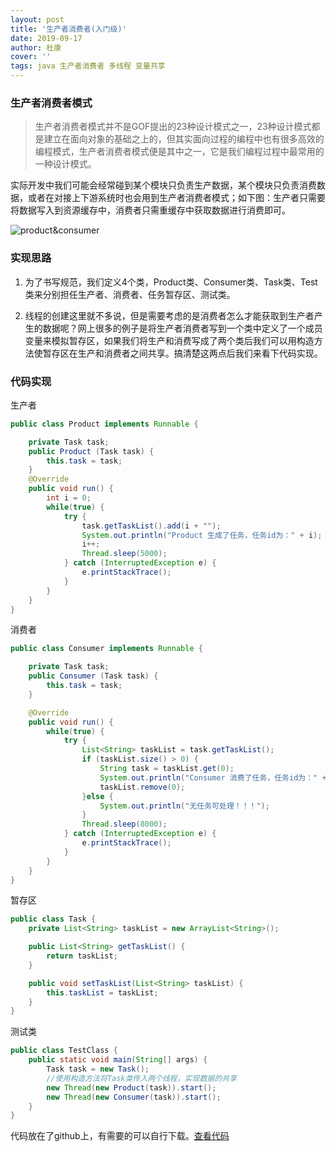 ```yaml
---
layout: post
title: '生产者消费者(入门级)'
date: 2019-09-17
author: 杜康
cover: ''
tags: java 生产者消费者 多线程 变量共享
---
```


### 生产者消费者模式

>  生产者消费者模式并不是GOF提出的23种设计模式之一，23种设计模式都是建立在面向对象的基础之上的，但其实面向过程的编程中也有很多高效的编程模式，生产者消费者模式便是其中之一，它是我们编程过程中最常用的一种设计模式。

实际开发中我们可能会经常碰到某个模块只负责生产数据，某个模块只负责消费数据，或者在对接上下游系统时也会用到生产者消费者模式；如下图：生产者只需要将数据写入到资源缓存中，消费者只需重缓存中获取数据进行消费即可。

![product&consumer](../../../assets/img/2019-09-17-生产者消费者(入门)/消费者生产者.png)

### 实现思路

1. 为了书写规范，我们定义4个类，Product类、Consumer类、Task类、Test类来分别担任生产者、消费者、任务暂存区、测试类。

2. 线程的创建这里就不多说，但是需要考虑的是消费者怎么才能获取到生产者产生的数据呢？网上很多的例子是将生产者消费者写到一个类中定义了一个成员变量来模拟暂存区，如果我们将生产和消费写成了两个类后我们可以用构造方法使暂存区在生产和消费者之间共享。搞清楚这两点后我们来看下代码实现。

### 代码实现

生产者
```java
public class Product implements Runnable {

    private Task task;
    public Product (Task task) {
        this.task = task;
    }
    @Override
    public void run() {
        int i = 0;
        while(true) {
            try {
                task.getTaskList().add(i + "");
                System.out.println("Product 生成了任务，任务id为：" + i);
                i++;
                Thread.sleep(5000);
            } catch (InterruptedException e) {
                e.printStackTrace();
            }
        }
    }
}

```

消费者
```java
public class Consumer implements Runnable {

    private Task task;
    public Consumer (Task task) {
        this.task = task;
    }

    @Override
    public void run() {
        while(true) {
            try {
                List<String> taskList = task.getTaskList();
                if (taskList.size() > 0) {
                    String task = taskList.get(0);
                    System.out.println("Consumer 消费了任务，任务id为：" + task);
                    taskList.remove(0);
                }else {
                    System.out.println("无任务可处理！！！");
                }
                Thread.sleep(8000);
            } catch (InterruptedException e) {
                e.printStackTrace();
            }
        }
    }
}
```

暂存区
```java
public class Task {
    private List<String> taskList = new ArrayList<String>();

    public List<String> getTaskList() {
        return taskList;
    }

    public void setTaskList(List<String> taskList) {
        this.taskList = taskList;
    }
}
```

测试类
```java
public class TestClass {
    public static void main(String[] args) {
        Task task = new Task();
        //使用构造方法将Task类传入两个线程，实现数据的共享
        new Thread(new Product(task)).start();
        new Thread(new Consumer(task)).start();
    }
}
```
代码放在了github上，有需要的可以自行下载。[查看代码](https://github.com/DuKang0624/product_consumer/tree/master/src/com/dukang/product_consumer)
